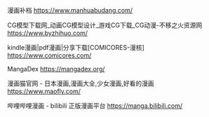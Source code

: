 漫画补档
https://www.manhuabudang.com/

CG模型下载网_动画CG模型设计_游戏CG下载_CG动漫-不移之火资源网
https://www.byzhihuo.com/

kindle漫画|pdf漫画|分享下载[COMICORES-漫核]
https://www.comicores.com/

MangaDex
https://mangadex.org/

漫画猫官网 - 日本漫画,漫画大全,少女漫画,好看的漫画
https://www.maofly.com/

哔哩哔哩漫画 - bilibili 正版漫画平台
https://manga.bilibili.com/